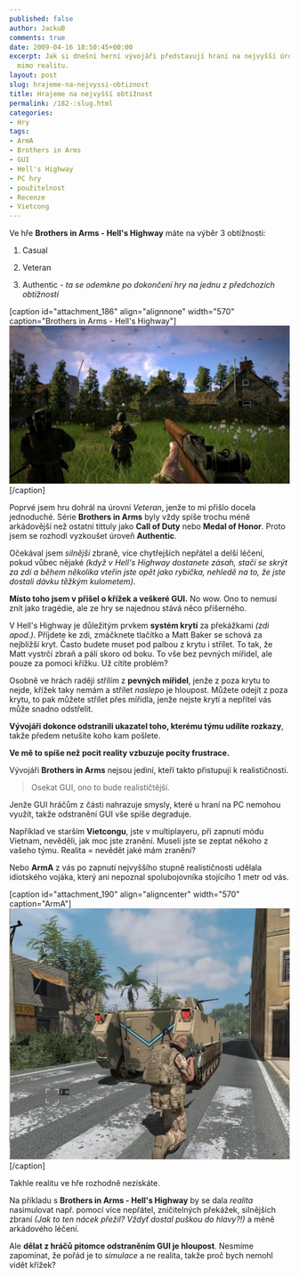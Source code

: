 ```yaml
---
published: false
author: JackuB
comments: true
date: 2009-04-16 18:50:45+00:00
excerpt: Jak si dnešní herní vývojáři představují hraní na nejvyšší úrovni? Naprosto
  mimo realitu.
layout: post
slug: hrajeme-na-nejvyssi-obtiznost
title: Hrajeme na nejvyšší obtížnost
permalink: /182-:slug.html
categories:
- Hry
tags:
- ArmA
- Brothers in Arms
- GUI
- Hell's Highway
- PC hry
- použitelnost
- Recenze
- Vietcong
---
```


Ve hře **Brothers in Arms - Hell's Highway** máte na výběr 3 obtížnosti:




  1. Casual


  2. Veteran


  3. Authentic - _ta se odemkne po dokončení hry na jednu z předchozích obtížností_


[caption id="attachment_186" align="alignnone" width="570" caption="Brothers in Arms - Hell's Highway"]![Brothers in Arms - Hell's Highway](/uploads/2009/04/bia-in-game1-1024x576.jpg)[/caption]

Poprvé jsem hru dohrál na úrovni _Veteran_, jenže to mi přišlo docela jednoduché. Série **Brothers in Arms** byly vždy spíše trochu méně arkádovější než ostatní tittuly jako **Call of Duty** nebo **Medal of Honor**. Proto jsem se rozhodl vyzkoušet úroveň **Authentic**.

Očekával jsem _silnější_ zbraně, více chytřejších nepřátel a delší léčení, pokud vůbec nějaké _(když v Hell's Highway dostanete zásah, stačí se skrýt za zdí a během několika vteřin jste opět jako rybička, nehledě na to, že jste dostali dávku těžkým kulometem)_.

**Místo toho jsem v přišel o křížek a veškeré GUI.** No wow. Ono to nemusí znít jako tragédie, ale ze hry se najednou stává něco příšerného.

V Hell's Highway je důležitým prvkem **systém krytí** za překážkami _(zdi apod.)_. Příjdete ke zdi, zmáčknete tlačítko a Matt Baker se schová za nejbližší kryt. Často budete muset pod palbou z krytu i střílet. To tak, že Matt vystrčí zbraň a pálí skoro od boku. To vše bez pevných mířidel, ale pouze za pomoci křížku. Už cítíte problém?



Osobně ve hrách raději střílím z **pevných mířidel**, jenže z poza krytu to nejde, křížek taky nemám a střílet _naslepo_ je hloupost. Můžete odejít z poza krytu, to pak můžete střílet přes mířidla, jenže nejste krytí a nepřítel vás může snadno odstřelit.

**Vývojáři dokonce odstranili ukazatel toho, kterému týmu udílíte rozkazy**, takže předem netušíte koho kam pošlete.

**Ve mě to spíše než pocit reality vzbuzuje pocity frustrace.**

Vývojáři **Brothers in Arms** nejsou jediní, kteří takto přistupují k realističnosti.


<blockquote>Osekat GUI, ono to bude realističtější.</blockquote>


Jenže GUI hráčům z části nahrazuje smysly, které u hraní na PC nemohou využít, takže odstranění GUI vše spíše degraduje.

Například ve starším **Vietcongu**, jste v multiplayeru, při zapnutí módu Vietnam, nevěděli, jak moc jste zranění. Museli jste se zeptat někoho z vašeho týmu. Realita = nevědět jaké mám zranění?

Nebo **ArmA** z vás po zapnutí nejvyššího stupně realističnosti udělala idiotského vojáka, který ani nepoznal spolubojovníka stojícího 1 metr od vás.

[caption id="attachment_190" align="aligncenter" width="570" caption="ArmA"]![ArmA](/uploads/2009/04/arma_screenshot_2006_18-570x510.jpg)[/caption]

Takhle realitu ve hře rozhodně nezískáte.

Na příkladu s **Brothers in Arms - Hell's Highway** by se dala _realita_ nasimulovat např. pomocí více nepřátel, zničitelných překážek, silnějších zbraní _(Jak to ten nácek přežil? Vždyť dostal puškou do hlavy?!)_ a méně arkádového léčení.

Ale **dělat z hráčů pitomce odstraněním GUI je hloupost**. Nesmíme zapomínat, že pořád je to _simulace_ a ne realita, takže proč bych nemohl vidět křížek?
